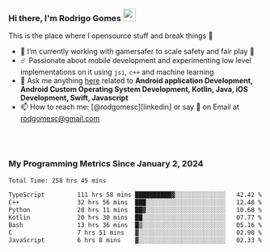 
### Hi there, I'm Rodrigo Gomes <img src="https://media.giphy.com/media/hvRJCLFzcasrR4ia7z/giphy.gif" width="25px">
This is the place where I opensource stuff and break things 🤣
- 🔭 I’m currently working with gamersafer to scale safety and fair play 💜
- ☄️ Passionate about mobile development and experimenting low level implementations on it using `jsi`, `c++` and machine learning
- 💬 Ask me anything [here](https://github.com/rodgomesc/rodgomesc/issues) related to <b>Android application Development, Android Custom Operating System Development, Kotlin, Java, iOS Development, Swift, Javascript</b>
- 📫 How to reach me: [@rodgomesc][linkedin] or say 👋 on Email at [rodgomesc@gmail.com](mailto:rodgomesc@gmail.com)


<br/>

<!-- 
<picture>
  <img src="/github-metrics.svg" alt="Metrics">
</picture>
-->

</br>

### My Programming Metrics Since January 2, 2024 


<!--START_SECTION:waka-->

```txt
Total Time: 258 hrs 45 mins

TypeScript         111 hrs 58 mins ██████████▓░░░░░░░░░░░░░░   42.42 %
C++                32 hrs 56 mins  ███░░░░░░░░░░░░░░░░░░░░░░   12.48 %
Python             28 hrs 11 mins  ██▓░░░░░░░░░░░░░░░░░░░░░░   10.68 %
Kotlin             20 hrs 30 mins  ██░░░░░░░░░░░░░░░░░░░░░░░   07.77 %
Bash               13 hrs 36 mins  █▒░░░░░░░░░░░░░░░░░░░░░░░   05.16 %
C                  7 hrs 51 mins   ▓░░░░░░░░░░░░░░░░░░░░░░░░   02.98 %
JavaScript         6 hrs 8 mins    ▓░░░░░░░░░░░░░░░░░░░░░░░░   02.33 %
```

<!--END_SECTION:waka-->
